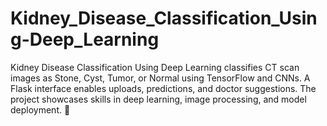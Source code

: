 # Kidney_Disease_Classification_Using-Deep_Learning
Kidney Disease Classification Using Deep Learning classifies CT scan images as Stone, Cyst, Tumor, or Normal using TensorFlow and CNNs. A Flask interface enables uploads, predictions, and doctor suggestions. The project showcases skills in deep learning, image processing, and model deployment. 🚀
